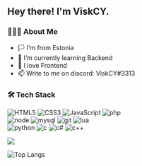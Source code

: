 <h2> Hey there! I'm ViskCY. </h2>

<h3> 👨🏻‍💻 About Me </h3>

- 🏳️ I'm from Estonia
- 🌱 I’m currently learning Backend
- 💬 I love Frontend
- 📫 Write to me on discord: ViskCY#3313

<h3>🛠 Tech Stack</h3>

![HTML5](https://img.shields.io/badge/html%205-grey?style=for-the-badge&logo=html5&logoColor=white&labelColor=8E2DE2)
![CSS3](https://img.shields.io/badge/css%203-grey?style=for-the-badge&logo=css3&logoColor=white&labelColor=8E2DE2)
![JavaScript](https://img.shields.io/badge/-JavaScript-grey?style=for-the-badge&logo=javascript&logoColor=white&labelColor=8E2DE2)
![php](https://img.shields.io/badge/-php-grey?style=for-the-badge&logo=php&logoColor=white&labelColor=8E2DE2)
<br>
![node](https://img.shields.io/badge/-node-grey?style=for-the-badge&logo=node.js&logoColor=white&labelColor=8E2DE2)
![mysql](https://img.shields.io/badge/-mysql-grey?style=for-the-badge&logo=mysql&logoColor=white&labelColor=8E2DE2)
![git](https://img.shields.io/badge/-git-grey?style=for-the-badge&logo=git&logoColor=white&labelColor=8E2DE2)
![lua](https://img.shields.io/badge/-lua-grey?style=for-the-badge&logo=lua&logoColor=white&labelColor=8E2DE2)
<br>
![python](https://img.shields.io/badge/-python-grey?style=for-the-badge&logo=python&logoColor=white&labelColor=8E2DE2)
![c](https://img.shields.io/badge/-C-grey?style=for-the-badge&logo=c&logoColor=white&labelColor=8E2DE2)
![c#](https://img.shields.io/badge/-c%23-grey?style=for-the-badge&logo=c-sharp&logoColor=white&labelColor=8E2DE2)
![c++](https://img.shields.io/badge/-C++-grey?style=for-the-badge&logo=C%2B%2B&logoColor=white&labelColor=8E2DE2)
<br>

<img src="https://github-readme-stats.vercel.app/api?username=ViskCY&show_icons=true&theme=radical&title_color=8E2DE2&text_color=fff&icon_color=8E2DE2">

![Top Langs](https://github-readme-stats.vercel.app/api/top-langs/?username=ViskCY&theme=radical&title_color=8E2DE2&text_color=fff)
